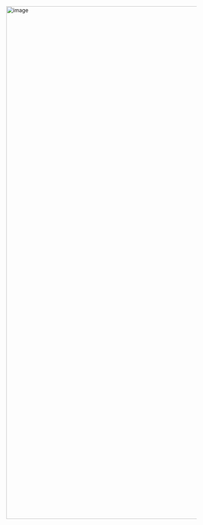 <img width="2574" height="1358" alt="image" src="https://github.com/user-attachments/assets/b123d365-4b32-4f5b-9a8f-74fd16a99cfa" />
